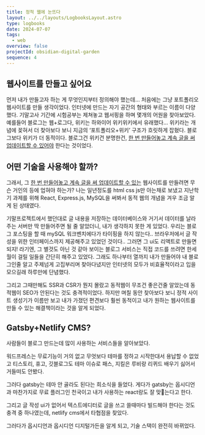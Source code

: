 ```yaml
---
title: 정적 웹에 눈뜨다
layout: ../../layouts/LogbooksLayout.astro
type: logbooks
date: 2024-07-07
tags:
  - web
overview: false
projectId: obsidian-digital-garden
sequence: 4
---
```

## 웹사이트를 만들고 싶어요
먼저 내가 만들고자 하는 게 무엇인지부터 정의해야 했는데… 처음에는 그냥 포트폴리오 웹사이트를 만들 생각이었다. 인터넷에 만드는 자기 공간의 형태와 부르는 이름이 다양했다. 기말고사 기간에 시험공부는 제쳐놓고 웹서핑을 하며 몇개의 어원을 찾아보았다. 예를들어 블로그는 웹+로그다, 위키는 하와이어 위키위키에서 유래했다… 위키라는 개념에 꽂혀서 더 찾아보다 보니 지금의 ‘포트폴리오+위키’ 구조가 흐릿하게 잡혔다. 블로그보다 위키가 더 동적이다. 블로그건 위키건 분명한건, <u>한 번 만들어놓고 계속 글을 써 업데이트할 수 있어야</u> 한다는 것이었다.

## 어떤 기술을 사용해야 할까?
그래서, 그 <u>한 번 만들어놓고 계속 글을 써 업데이트할 수 있는</u> 웹사이트를 만들려면 무슨 거인의 등에 업혀야 하는가? 나는 일년정도를 html css js만 아는채로 보냈고 지난학기 과제를 위해 React, Express.js, MySQL을 써봐서 동적 웹의 개념을 겨우 조금 알게 된 상태였다.

기말프로젝트에서 했던대로 글 내용을 저장하는 데이터베이스와 거기서 데이터를 날라주는 서버만 딱 만들어주면 될 줄 알았더니, 내가 생각하지 못한 게 있었다. 우리는 블로그 포스팅을 할 때 mySQL 워크벤치에다가 타이핑을 하지 않는다.. 브라우저에서 글 작성을 위한 인터페이스까지 제공해주고 있었던 것이다.. 그러면 그 ui도 리액트로 만들면 되지! 라기엔, 그 별것도 아닌 것 같아 보이는 블로그 서비스는 직접 코드를 쓰려면 한세월이 걸릴 일들을 간단히 해주고 있었다. 그래도 하나부터 열까지 내가 만들어야 내 블로그인줄 알고 주제넘게 고집부리며 찾아다녔지만 인터넷의 모두가 비효율적이라고 입을 모으길래 하루만에 단념했다.

그리고 그때만해도 SSR과 CSR가 뭔지 몰랐고 동적웹이 무조건 좋은건줄 알았는데 동적웹이 SEO가 안된다는 것도 충격적이었다. 하지만 며칠 동안 찾아보다 보니 정적 사이트 생성기가 이름만 보고 내가 가졌던 편견보다 훨씬 동적이고 내가 원하는 웹사이트를 만들 수 있는 해결책이라는 것을 알게 되었다.

## Gatsby+Netlify CMS?
사람들이 블로그 만드는데 많이 사용하는 서비스들을 알아보았다.

워드프레스는 무료기능이 거의 없고 무엇보다 테마를 정하고 시작한대서 용납할 수 없었고 티스토리, 휴고, 깃블로그도 테마 이슈로 패스, 지킬은 루비랑 리퀴드 배우기 싫어서 거들떠도 안봤다.

그러다 gatsby는 테마 안 골라도 된다는 희소식을 들었다. 게다가 gatsby는 옵시디언과 마찬가지로 무료 플러그인 천국이고 내가 사용하는 react랑도 잘 맞는다고 한다.

그리고 글 작성 ui가 없어서 텍스트에디터로 글을 쓰고 쓸때마다 빌드해야 한다는 것도 충격 중 하나였는데, netlify cms에서 타협점을 찾았다.

그러다가 옵시디언과 옵시디언 디지털가든을 알게 되고, 기술 스택이 완전히 바뀌었다.

  

